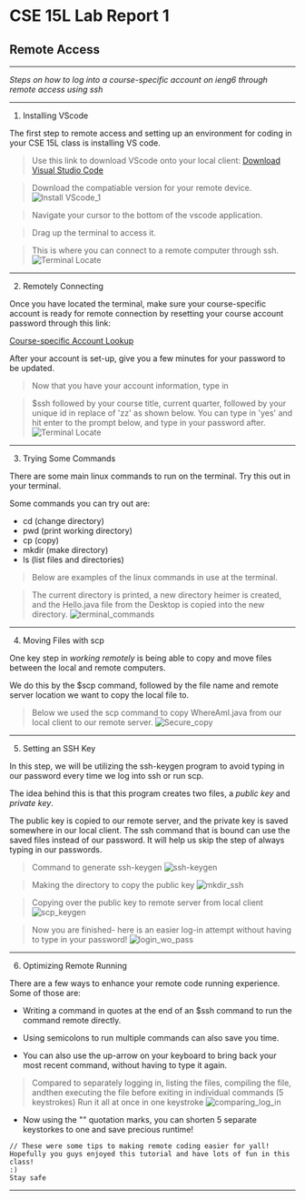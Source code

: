# CSE 15L Lab Report 1
## Remote Access

-------




*Steps on how to log into a course-specific account on ieng6 through remote access using ssh*

---

1. Installing VScode

The first step to remote access and setting up an environment for coding in your CSE 15L class is installing VS code.

> Use this link to download VScode onto your local client: 
[Download Visual Studio Code](https://code.visualstudio.com/download) 

> Download the compatiable version for your remote device.
![Install VScode_1](install_vscode_2.png)


> Navigate your cursor to the bottom of the vscode application.

> Drag up the terminal to access it.

> This is where you can connect to a remote computer through ssh. 
![Terminal Locate](terminal_find.png)

---

2. Remotely Connecting

Once you have located the terminal, make sure your course-specific account is ready for remote connection by resetting your course account password through this  link:

[Course-specific Account Lookup](https://sdacs.ucsd.edu/~icc/index.php)

After your account is set-up, give you a few minutes for your password to be updated. 

> Now that you have your account information, type in 

> $ssh followed by your course title, current quarter, followed by your unique id in replace of 'zz' as shown below. 
> You can type in 'yes' and hit enter to the prompt below, and type in your password after.
![Terminal Locate](ssh_connected.png)

---

3. Trying Some Commands

There are some main linux commands to run on the terminal. Try this out in your terminal. 

Some commands you can try out are:
* cd (change directory)
* pwd (print working directory)
* cp (copy)
* mkdir (make directory)
* ls (list files and directories)

> Below are examples of the linux commands in use at the terminal.

> The current directory is printed, a new directory heimer is created, and the Hello.java file from the Desktop is copied into the new directory.
![terminal_commands](try_linux_cmds.png)

---

4. Moving Files with scp


One key step in *working remotely* is being able to copy and move files between the local and remote computers. 

We do this by the $scp command, followed by the file name and remote server location we want to copy the local file to.

> Below we used the scp command to copy WhereAmI.java from our local client to our remote server.
![Secure_copy](scp_whereami.png)


---

5. Setting an SSH Key

In this step, we will be utilizing the ssh-keygen program to avoid typing in our password every time we log into ssh or run scp. 

The idea behind this is that this program creates two files, a *public key* and *private key*. 

The public key is copied to our remote server, and the private key is saved somewhere in our local client. The ssh command that is bound can use the saved files instead of our password. It will help us skip the step of always typing in our passwords. 

> Command to generate ssh-keygen
![ssh-keygen](ssh-keygen.png)

> Making the directory to copy the public key
![mkdir_ssh](mkdir_ssh.png)

> Copying over the public key to remote server from local client
![scp_keygen](scp_keygen.png)

> Now you are finished- here is an easier log-in attempt without having to type in your password!
![login_wo_pass](login_without_pass.png)


---

6. Optimizing Remote Running

There are a few ways to enhance your remote code running experience. Some of those are:

* Writing a command in quotes at the end of an $ssh command to run the command remote directly.

* Using semicolons to run multiple commands can also save you time.

* You can also use the up-arrow on your keyboard to bring back your most recent command, without having to type it again. 

> Compared to separately logging in, listing the files, compiling the file, andthen executing the file before exiting in individual commands (5 keystrokes)
> Run it all at once in one keystroke 
![comparing_log_in](less_keystrokes.png)

* Now using the "" quotation marks, you can shorten 5 separate keystorkes to one and save precious runtime! 


```
// These were some tips to making remote coding easier for yall! Hopefully you guys enjoyed this tutorial and have lots of fun in this class! 
:)
Stay safe 

```

---


